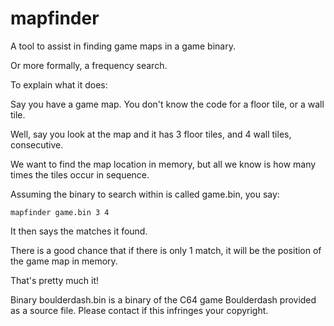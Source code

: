 # mapfinder
A tool to assist in finding game maps in a game binary.

Or more formally, a frequency search.

To explain what it does:

Say you have a game map. You don't know the code for a floor tile, or a wall tile.

Well, say you look at the map and it has 3 floor tiles, and 4 wall tiles, consecutive.

We want to find the map location in memory, but all we know is how many times the tiles occur in sequence.

Assuming the binary to search within is called game.bin, you say:

    mapfinder game.bin 3 4

It then says the matches it found.

There is a good chance that if there is only 1 match, it will be the position of the game map in memory.

That's pretty much it!

Binary boulderdash.bin is a binary of the C64 game Boulderdash provided as a source file. Please contact if this infringes your copyright.
